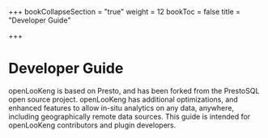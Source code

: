 +++
bookCollapseSection = "true"
weight = 12
bookToc = false
title = "Developer Guide"

+++

# Developer Guide


openLooKeng is based on Presto, and has been forked from the PrestoSQL open source project. openLooKeng has additional optimizations, and enhanced features to allow in-situ analytics on any data, anywhere, including geographically remote data sources. This guide is intended for openLooKeng contributors and plugin developers.

